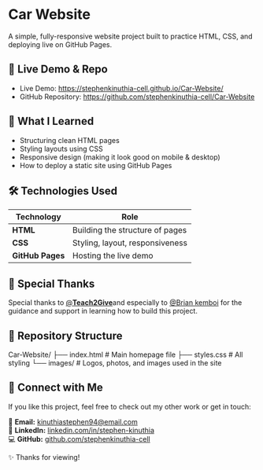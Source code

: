 # Car Website

A simple, fully-responsive website project built to practice HTML, CSS, and deploying live on GitHub Pages.  



## 🔗 Live Demo & Repo

- Live Demo: https://stephenkinuthia-cell.github.io/Car-Website/  
- GitHub Repository: https://github.com/stephenkinuthia-cell/Car-Website  



## 🎯 What I Learned

- Structuring clean HTML pages  
- Styling layouts using CSS  
- Responsive design (making it look good on mobile & desktop)  
- How to deploy a static site using GitHub Pages  



## 🛠️ Technologies Used

| Technology | Role |
|------------|-------|
| **HTML**   | Building the structure of pages |
| **CSS**    | Styling, layout, responsiveness |
| **GitHub Pages** | Hosting the live demo |



## 🙌 Special Thanks

Special thanks to [@**Teach2Give**](https://github.com/Teach2Give)and especially to [@Brian kemboi](https://github.com/kemboi590) for the guidance and support in learning how to build this project.  



## 📂 Repository Structure
Car-Website/ 
├── index.html # Main homepage file 
├── styles.css # All styling 
└── images/ # Logos, photos, and images used in the site 

## 💬 Connect with Me

If you like this project, feel free to check out my other work or get in touch:

📧 **Email:** [kinuthiastephen94@email.com](mailto:kinuthiastephen94@email.com)  
💼 **LinkedIn:** [linkedin.com/in/stephen-kinuthia](https://linkedin.com/in/stephen-kinuthia)  
💻 **GitHub:** [github.com/stephenkinuthia-cell](https://github.com/stephenkinuthia-cell)    



✨ Thanks for viewing!  
